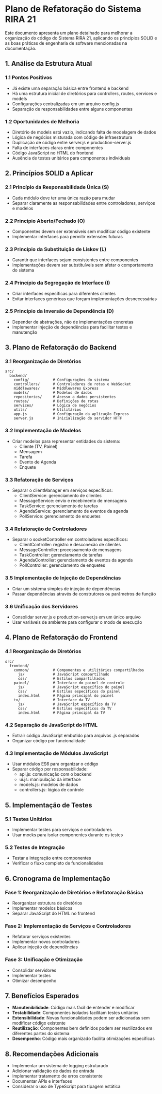 # Plano de Refatoração do Sistema RIRA 21

Este documento apresenta um plano detalhado para melhorar a organização do código do Sistema RIRA 21, aplicando os princípios SOLID e as boas práticas de engenharia de software mencionadas na documentação.

## 1. Análise da Estrutura Atual

### 1.1 Pontos Positivos
- Já existe uma separação básica entre frontend e backend
- Há uma estrutura inicial de diretórios para controllers, routes, services e models
- Configurações centralizadas em um arquivo config.js
- Separação de responsabilidades entre alguns componentes

### 1.2 Oportunidades de Melhoria
- Diretório de models está vazio, indicando falta de modelagem de dados
- Lógica de negócios misturada com código de infraestrutura
- Duplicação de código entre server.js e production-server.js
- Falta de interfaces claras entre componentes
- Código JavaScript no HTML do frontend
- Ausência de testes unitários para componentes individuais

## 2. Princípios SOLID a Aplicar

### 2.1 Princípio da Responsabilidade Única (S)
- Cada módulo deve ter uma única razão para mudar
- Separar claramente as responsabilidades entre controladores, serviços e modelos

### 2.2 Princípio Aberto/Fechado (O)
- Componentes devem ser extensíveis sem modificar código existente
- Implementar interfaces para permitir extensões futuras

### 2.3 Princípio da Substituição de Liskov (L)
- Garantir que interfaces sejam consistentes entre componentes
- Implementações devem ser substituíveis sem afetar o comportamento do sistema

### 2.4 Princípio da Segregação de Interface (I)
- Criar interfaces específicas para diferentes clientes
- Evitar interfaces genéricas que forçam implementações desnecessárias

### 2.5 Princípio da Inversão de Dependência (D)
- Depender de abstrações, não de implementações concretas
- Implementar injeção de dependências para facilitar testes e manutenção

## 3. Plano de Refatoração do Backend

### 3.1 Reorganização de Diretórios
```
src/
  backend/
    config/           # Configurações do sistema
    controllers/      # Controladores de rotas e WebSocket
    middlewares/      # Middlewares Express
    models/           # Modelos de dados
    repositories/     # Acesso a dados persistentes
    routes/           # Definições de rotas
    services/         # Lógica de negócios
    utils/            # Utilitários
    app.js            # Configuração da aplicação Express
    server.js         # Inicialização do servidor HTTP
```

### 3.2 Implementação de Modelos
- Criar modelos para representar entidades do sistema:
  - Cliente (TV, Painel)
  - Mensagem
  - Tarefa
  - Evento de Agenda
  - Enquete

### 3.3 Refatoração de Serviços
- Separar o clientManager em serviços específicos:
  - ClientService: gerenciamento de clientes
  - MessageService: envio e recebimento de mensagens
  - TaskService: gerenciamento de tarefas
  - AgendaService: gerenciamento de eventos da agenda
  - PollService: gerenciamento de enquetes

### 3.4 Refatoração de Controladores
- Separar o socketController em controladores específicos:
  - ClientController: registro e desconexão de clientes
  - MessageController: processamento de mensagens
  - TaskController: gerenciamento de tarefas
  - AgendaController: gerenciamento de eventos da agenda
  - PollController: gerenciamento de enquetes

### 3.5 Implementação de Injeção de Dependências
- Criar um sistema simples de injeção de dependências
- Passar dependências através de construtores ou parâmetros de função

### 3.6 Unificação dos Servidores
- Consolidar server.js e production-server.js em um único arquivo
- Usar variáveis de ambiente para configurar o modo de execução

## 4. Plano de Refatoração do Frontend

### 4.1 Reorganização de Diretórios
```
src/
  frontend/
    common/           # Componentes e utilitários compartilhados
      js/             # JavaScript compartilhado
      css/            # Estilos compartilhados
    painel/           # Interface do painel de controle
      js/             # JavaScript específico do painel
      css/            # Estilos específicos do painel
      index.html      # Página principal do painel
    tv/               # Interface da TV
      js/             # JavaScript específico da TV
      css/            # Estilos específicos da TV
      index.html      # Página principal da TV
```

### 4.2 Separação de JavaScript do HTML
- Extrair código JavaScript embutido para arquivos .js separados
- Organizar código por funcionalidade

### 4.3 Implementação de Módulos JavaScript
- Usar módulos ES6 para organizar o código
- Separar código por responsabilidade:
  - api.js: comunicação com o backend
  - ui.js: manipulação da interface
  - models.js: modelos de dados
  - controllers.js: lógica de controle

## 5. Implementação de Testes

### 5.1 Testes Unitários
- Implementar testes para serviços e controladores
- Usar mocks para isolar componentes durante os testes

### 5.2 Testes de Integração
- Testar a integração entre componentes
- Verificar o fluxo completo de funcionalidades

## 6. Cronograma de Implementação

### Fase 1: Reorganização de Diretórios e Refatoração Básica
- Reorganizar estrutura de diretórios
- Implementar modelos básicos
- Separar JavaScript do HTML no frontend

### Fase 2: Implementação de Serviços e Controladores
- Refatorar serviços existentes
- Implementar novos controladores
- Aplicar injeção de dependências

### Fase 3: Unificação e Otimização
- Consolidar servidores
- Implementar testes
- Otimizar desempenho

## 7. Benefícios Esperados

- **Manutenibilidade**: Código mais fácil de entender e modificar
- **Testabilidade**: Componentes isolados facilitam testes unitários
- **Extensibilidade**: Novas funcionalidades podem ser adicionadas sem modificar código existente
- **Reutilização**: Componentes bem definidos podem ser reutilizados em diferentes partes do sistema
- **Desempenho**: Código mais organizado facilita otimizações específicas

## 8. Recomendações Adicionais

- Implementar um sistema de logging estruturado
- Adicionar validação de dados de entrada
- Implementar tratamento de erros consistente
- Documentar APIs e interfaces
- Considerar o uso de TypeScript para tipagem estática